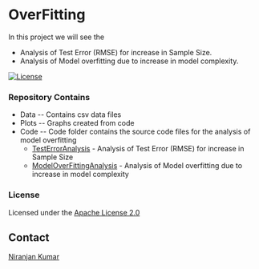 # OverFitting
In this project we will see the

- Analysis of Test Error (RMSE) for increase in Sample Size.
- Analysis of Model overfitting due to increase in model complexity.

[![License](https://img.shields.io/badge/License-Apache%202.0-blue.svg)](https://opensource.org/licenses/Apache-2.0) 

### Repository Contains
 - Data -- Contains csv data files
 - Plots -- Graphs created from code
 - Code -- Code folder contains the source code files for the analysis of model overfitting
      - [TestErrorAnalysis](Code/TestErrorAnalysis.R) - Analysis of Test Error (RMSE) for increase in Sample Size
      - [ModelOverFittingAnalysis](Code/ModelOverFittingAnalysis.R) - Analysis of Model overfitting due to increase in model complexity 
      
      
      
### License
Licensed under the [Apache License 2.0](LICENSE)

## Contact
[Niranjan Kumar](https://www.linkedin.com/in/niranjankumar-c/)
